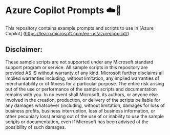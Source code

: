 # Azure Copilot Prompts ☁️🤖
This repository contains example prompts and scripts to use in [Azure Copilot] (https://learn.microsoft.com/en-us/azure/copilot/)

## Disclaimer:
These sample scripts are not supported under any Microsoft standard support program or service. 
All sample scripts in this repository are provided AS IS without warranty of any kind. Microsoft further disclaims all implied warranties including, without limitation, any implied warranties of merchantability or of fitness for a particular purpose. The entire risk arising out of the use or performance of the sample scripts and documentation remains with you. In no event shall Microsoft, its authors, or anyone else involved in the creation, production, or delivery of the scripts be liable for any damages whatsoever (including, without limitation, damages for loss of business profits, business interruption, loss of business information, or other pecuniary loss) arising out of the use of or inability to use the sample scripts or documentation, even if Microsoft has been advised of the possibility of such damages.
